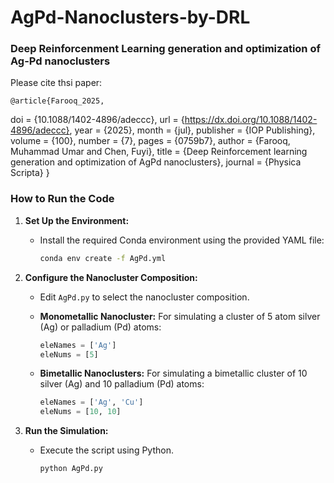 # AgPd-Nanoclusters-by-DRL

### Deep Reinforcenment Learning generation and optimization of Ag-Pd nanoclusters 

Please cite thsi paper:

    @article{Farooq_2025,
doi = {10.1088/1402-4896/adeccc},
url = {https://dx.doi.org/10.1088/1402-4896/adeccc},
year = {2025},
month = {jul},
publisher = {IOP Publishing},
volume = {100},
number = {7},
pages = {0759b7},
author = {Farooq, Muhammad Umar and Chen, Fuyi},
title = {Deep Reinforcement learning generation and optimization of AgPd nanoclusters},
journal = {Physica Scripta}
}
### How to Run the Code

1. **Set Up the Environment:**
   - Install the required Conda environment using the provided YAML file:
     ```bash
     conda env create -f AgPd.yml
     ```

2. **Configure the Nanocluster Composition:**
   - Edit `AgPd.py` to select the nanocluster composition.

   - **Monometallic Nanocluster:** For simulating a cluster of 5 atom silver (Ag) or palladium (Pd) atoms:
     ```python
     eleNames = ['Ag']
     eleNums = [5]
     ```
   - **Bimetallic Nanoclusters:** For simulating a bimetallic cluster of 10 silver (Ag) and 10 palladium (Pd) atoms:
     ```python
     eleNames = ['Ag', 'Cu']
     eleNums = [10, 10]
     ```

3. **Run the Simulation:**
   - Execute the script using Python. 
     ```bash
     python AgPd.py  
     ```

